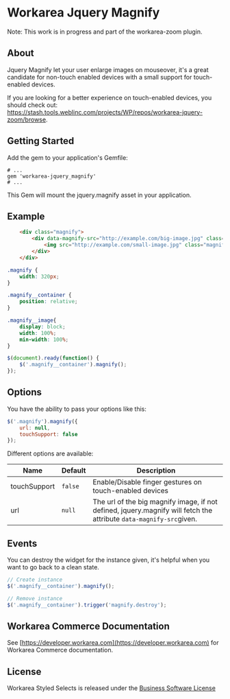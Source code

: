 Workarea Jquery Magnify
================================================================================

Note: This work is in progress and part of the workarea-zoom plugin.

About
--------------------------------------------------------------------------------
Jquery Magnify let your user enlarge images on mouseover, it's a great candidate for non-touch enabled devices with a small support for touch-enabled devices.

If you are looking for a better experience on touch-enabled devices, you should check out: https://stash.tools.weblinc.com/projects/WP/repos/workarea-jquery-zoom/browse.


Getting Started
--------------------------------------------------------------------------------

Add the gem to your application's Gemfile:

    # ...
    gem 'workarea-jquery_magnify'
    # ...

This Gem will mount the jquery.magnify asset in your application.

Example
--------------------------------------------------------------------------------

```html
    <div class="magnify">
        <div data-magnify-src="http://example.com/big-image.jpg" class="magnify__container">
            <img src="http://example.com/small-image.jpg" class="magnify__image">
        </div>
    </div>
```

```css
.magnify {
    width: 320px;
}

.magnify__container {
    position: relative;
}

.magnify__image{
    display: block;
    width: 100%;
    min-width: 100%;
}
```

```javascript
$(document).ready(function() {
    $('.magnify__container').magnify();
});
```


Options
--------------------------------------------------------------------------------

You have the ability to pass your options like this:

```javascript
$('.magnify').magnify({
    url: null,
    touchSupport: false
});
```

Different options are available:

Name  | Default | Description
------------- | ------------- | -------------
touchSupport  | ```false``` | Enable/Disable finger gestures on touch-enabled devices
url | ```null``` | The url of the big magnify image, if not defined, jquery.magnify will fetch the attribute  ```data-magnify-src```given.

Events
--------------------------------------------------------------------------------

You can destroy the widget for the instance given, it's helpful when you want to go back to a clean state.

```javascript
// Create instance
$('.magnify__container').magnify();

// Remove instance
$('.magnify__container').trigger('magnify.destroy');
```

Workarea Commerce Documentation
--------------------------------------------------------------------------------

See [https://developer.workarea.com](https://developer.workarea.com) for Workarea Commerce documentation.

License
--------------------------------------------------------------------------------

Workarea Styled Selects is released under the [Business Software License](LICENSE)

